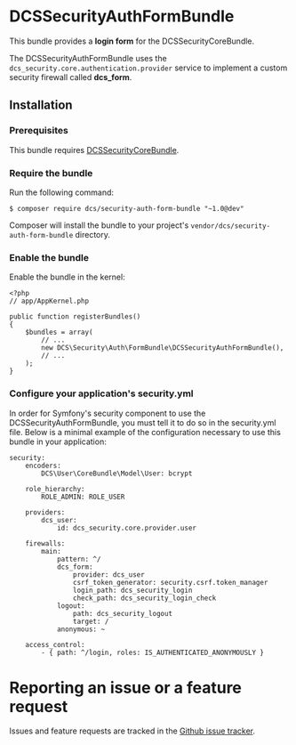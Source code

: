 # DCSSecurityAuthFormBundle

This bundle provides a **login form** for the DCSSecurityCoreBundle.

The DCSSecurityAuthFormBundle uses the `dcs_security.core.authentication.provider` service to implement a custom security firewall called **dcs_form**.

## Installation

### Prerequisites

This bundle requires [DCSSecurityCoreBundle](https://github.com/damianociarla/DCSSecurityCoreBundle).

### Require the bundle

Run the following command:

	$ composer require dcs/security-auth-form-bundle "~1.0@dev"

Composer will install the bundle to your project's `vendor/dcs/security-auth-form-bundle` directory.

### Enable the bundle

Enable the bundle in the kernel:

	<?php
	// app/AppKernel.php

	public function registerBundles()
	{
		$bundles = array(
			// ...
			new DCS\Security\Auth\FormBundle\DCSSecurityAuthFormBundle(),
			// ...
		);
	}

### Configure your application's security.yml

In order for Symfony's security component to use the DCSSecurityAuthFormBundle, you must tell it to do so in the security.yml file. Below is a minimal example of the configuration necessary to use this bundle in your application:

    security:
        encoders:
            DCS\User\CoreBundle\Model\User: bcrypt

        role_hierarchy:
            ROLE_ADMIN: ROLE_USER

        providers:
            dcs_user:
                id: dcs_security.core.provider.user

        firewalls:
            main:
                pattern: ^/
                dcs_form:
                    provider: dcs_user
                    csrf_token_generator: security.csrf.token_manager
                    login_path: dcs_security_login
                    check_path: dcs_security_login_check
                logout:
                    path: dcs_security_logout
                    target: /
                anonymous: ~

        access_control:
            - { path: ^/login, roles: IS_AUTHENTICATED_ANONYMOUSLY }

# Reporting an issue or a feature request

Issues and feature requests are tracked in the [Github issue tracker](https://github.com/damianociarla/DCSSecurityCoreBundle/issues).